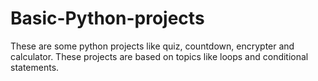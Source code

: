 # Basic-Python-projects
These are some python projects like quiz, countdown, encrypter and calculator. These projects are based on topics like loops and conditional statements.
